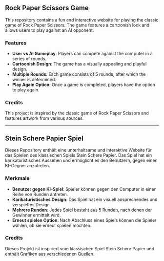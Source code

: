## Rock Paper Scissors Game

This repository contains a fun and interactive website for playing the classic game of Rock Paper Scissors. The game features a cartoonish look and allows users to play against an AI opponent.

### Features

- **User vs AI Gameplay**: Players can compete against the computer in a series of rounds.
- **Cartoonish Design**: The game has a visually appealing and playful design.
- **Multiple Rounds**: Each game consists of 5 rounds, after which the winner is determined.
- **Play Again Option**: Once a game is completed, players have the option to play again.

### Credits

This project is inspired by the classic game of Rock Paper Scissors and features artwork from various sources.

---

## Stein Schere Papier Spiel

Dieses Repository enthält eine unterhaltsame und interaktive Website für das Spielen des klassischen Spiels Stein Schere Papier. Das Spiel hat ein karikaturistisches Aussehen und ermöglicht es den Benutzern, gegen einen KI-Gegner anzutreten.

### Merkmale

- **Benutzer gegen KI-Spiel**: Spieler können gegen den Computer in einer Reihe von Runden antreten.
- **Karikaturistisches Design**: Das Spiel hat ein visuell ansprechendes und verspieltes Design.
- **Mehrere Runden**: Jedes Spiel besteht aus 5 Runden, nach denen der Gewinner ermittelt wird.
- **Erneut spielen Option**: Nach Abschluss eines Spiels können die Spieler wählen, ob sie erneut spielen möchten.


### Credits

Dieses Projekt ist inspiriert vom klassischen Spiel Stein Schere Papier und enthält Grafiken aus verschiedenen Quellen.
